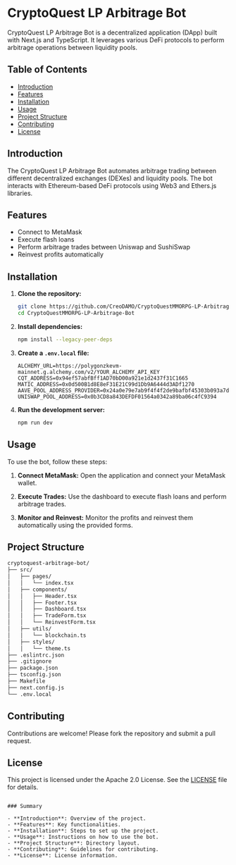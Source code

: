 # CryptoQuest LP Arbitrage Bot

CryptoQuest LP Arbitrage Bot is a decentralized application (DApp) built with Next.js and TypeScript. It leverages various DeFi protocols to perform arbitrage operations between liquidity pools.

## Table of Contents

- [Introduction](#introduction)
- [Features](#features)
- [Installation](#installation)
- [Usage](#usage)
- [Project Structure](#project-structure)
- [Contributing](#contributing)
- [License](#license)

## Introduction

The CryptoQuest LP Arbitrage Bot automates arbitrage trading between different decentralized exchanges (DEXes) and liquidity pools. The bot interacts with Ethereum-based DeFi protocols using Web3 and Ethers.js libraries.

## Features

- Connect to MetaMask
- Execute flash loans
- Perform arbitrage trades between Uniswap and SushiSwap
- Reinvest profits automatically

## Installation

1. **Clone the repository:**
   ```bash
   git clone https://github.com/CreoDAMO/CryptoQuestMMORPG-LP-Arbitrage-Bot
   cd CryptoQuestMMORPG-LP-Arbitrage-Bot
   ```

2. **Install dependencies:**
   ```bash
   npm install --legacy-peer-deps
   ```

3. **Create a `.env.local` file:**
   ```env
   ALCHEMY_URL=https://polygonzkevm-mainnet.g.alchemy.com/v2/YOUR_ALCHEMY_API_KEY
   CQT_ADDRESS=0x94ef57abfBff1AD70bD00a921e1d2437f31C1665
   MATIC_ADDRESS=0x0d500B1d8E8eF31E21C99d1Db9A6444d3ADf1270
   AAVE_POOL_ADDRESS_PROVIDER=0x24a0e79e7ab9f4f4f2de9bafbf45303b093a7d34
   UNISWAP_POOL_ADDRESS=0x0b3CD8a843DEFDF01564a0342a89ba06c4fC9394
   ```

4. **Run the development server:**
   ```bash
   npm run dev
   ```

## Usage

To use the bot, follow these steps:

1. **Connect MetaMask:**
   Open the application and connect your MetaMask wallet.

2. **Execute Trades:**
   Use the dashboard to execute flash loans and perform arbitrage trades.

3. **Monitor and Reinvest:**
   Monitor the profits and reinvest them automatically using the provided forms.

## Project Structure

```bash
cryptoquest-arbitrage-bot/
├── src/
│   ├── pages/
│   │   └── index.tsx
│   ├── components/
│   │   ├── Header.tsx
│   │   ├── Footer.tsx
│   │   ├── Dashboard.tsx
│   │   ├── TradeForm.tsx
│   │   └── ReinvestForm.tsx
│   ├── utils/
│   │   └── blockchain.ts
│   ├── styles/
│   │   └── theme.ts
├── .eslintrc.json
├── .gitignore
├── package.json
├── tsconfig.json
├── Makefile
├── next.config.js
└── .env.local
```

## Contributing

Contributions are welcome! Please fork the repository and submit a pull request.

## License

This project is licensed under the Apache 2.0 License. See the [LICENSE](LICENSE) file for details.
```

### Summary

- **Introduction**: Overview of the project.
- **Features**: Key functionalities.
- **Installation**: Steps to set up the project.
- **Usage**: Instructions on how to use the bot.
- **Project Structure**: Directory layout.
- **Contributing**: Guidelines for contributing.
- **License**: License information.

